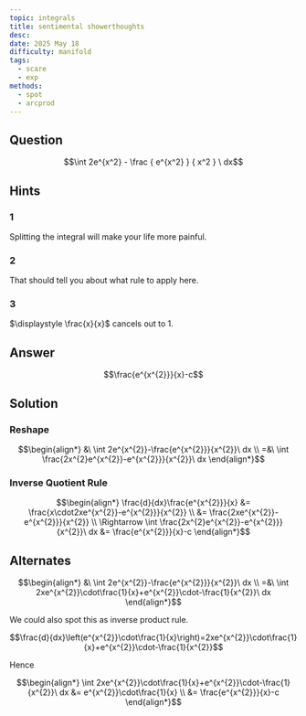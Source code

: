 ```yaml
---
topic: integrals
title: sentimental showerthoughts
desc: 
date: 2025 May 18
difficulty: manifold
tags:
  - scare
  - exp
methods:
  - spot
  - arcprod
---
```



## Question
```math
\int
  2e^{x^2} -
  \frac
    { e^{x^2} }
    { x^2 }
\ dx
```


## Hints

### 1
Splitting the integral will make your life more painful.

### 2
That should tell you about what rule to apply here.

### 3
$\displaystyle \frac{x}{x}$ cancels out to $1$.


## Answer
```math
\frac{e^{x^{2}}}{x}-c
```


## Solution

### Reshape
```math
\begin{align*}
  &\ \int 2e^{x^{2}}-\frac{e^{x^{2}}}{x^{2}}\ dx
  \\ =&\ \int \frac{2x^{2}e^{x^{2}}-e^{x^{2}}}{x^{2}}\ dx
\end{align*}
```

### Inverse Quotient Rule
```math
\begin{align*}
  \frac{d}{dx}\frac{e^{x^{2}}}{x}
    &= \frac{x\cdot2xe^{x^{2}}-e^{x^{2}}}{x^{2}}
  \\ &= \frac{2xe^{x^{2}}-e^{x^{2}}}{x^{2}}
  \\ \Rightarrow \int \frac{2x^{2}e^{x^{2}}-e^{x^{2}}}{x^{2}}\ dx
    &= \frac{e^{x^{2}}}{x}-c
\end{align*}
```


## Alternates

```math
\begin{align*}
  &\ \int 2e^{x^{2}}-\frac{e^{x^{2}}}{x^{2}}\ dx
  \\ =&\ \int 2xe^{x^{2}}\cdot\frac{1}{x}+e^{x^{2}}\cdot-\frac{1}{x^{2}}\ dx
\end{align*}
```

We could also spot this as inverse product rule.

```math
\frac{d}{dx}\left(e^{x^{2}}\cdot\frac{1}{x}\right)=2xe^{x^{2}}\cdot\frac{1}{x}+e^{x^{2}}\cdot-\frac{1}{x^{2}}
```

Hence

```math
\begin{align*}
  \int 2xe^{x^{2}}\cdot\frac{1}{x}+e^{x^{2}}\cdot-\frac{1}{x^{2}}\ dx
    &= e^{x^{2}}\cdot\frac{1}{x}
  \\ &= \frac{e^{x^{2}}}{x}-c
\end{align*}
```
